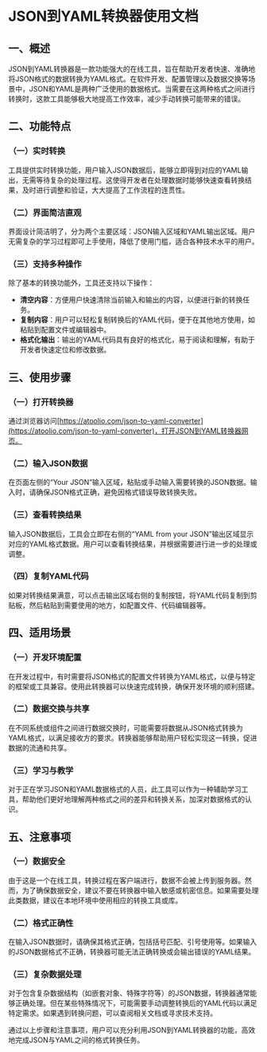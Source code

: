 # JSON到YAML转换器使用文档

## 一、概述
JSON到YAML转换器是一款功能强大的在线工具，旨在帮助开发者快速、准确地将JSON格式的数据转换为YAML格式。在软件开发、配置管理以及数据交换等场景中，JSON和YAML是两种广泛使用的数据格式。当需要在这两种格式之间进行转换时，这款工具能够极大地提高工作效率，减少手动转换可能带来的错误。

## 二、功能特点

### （一）实时转换
工具提供实时转换功能，用户输入JSON数据后，能够立即得到对应的YAML输出，无需等待复杂的处理过程。这使得开发者在处理数据时能够快速查看转换结果，及时进行调整和验证，大大提高了工作流程的连贯性。

### （二）界面简洁直观
界面设计简洁明了，分为两个主要区域：JSON输入区域和YAML输出区域。用户无需复杂的学习过程即可上手使用，降低了使用门槛，适合各种技术水平的用户。

### （三）支持多种操作
除了基本的转换功能外，工具还支持以下操作：

- **清空内容**：方便用户快速清除当前输入和输出的内容，以便进行新的转换任务。
- **复制内容**：用户可以轻松复制转换后的YAML代码，便于在其他地方使用，如粘贴到配置文件或编辑器中。
- **格式化输出**：输出的YAML代码具有良好的格式化，易于阅读和理解，有助于开发者快速定位和修改数据。

## 三、使用步骤

### （一）打开转换器
通过浏览器访问[https://atoolio.com/json-to-yaml-converter](https://atoolio.com/json-to-yaml-converter)，打开JSON到YAML转换器网页。

### （二）输入JSON数据
在页面左侧的“Your JSON”输入区域，粘贴或手动输入需要转换的JSON数据。输入时，请确保JSON格式正确，避免因格式错误导致转换失败。

### （三）查看转换结果
输入JSON数据后，工具会立即在右侧的“YAML from your JSON”输出区域显示对应的YAML格式数据。用户可以查看转换结果，并根据需要进行进一步的处理或调整。

### （四）复制YAML代码
如果对转换结果满意，可以点击输出区域右侧的复制按钮，将YAML代码复制到剪贴板，然后粘贴到需要使用的地方，如配置文件、代码编辑器等。

## 四、适用场景

### （一）开发环境配置
在开发过程中，有时需要将JSON格式的配置文件转换为YAML格式，以便与特定的框架或工具兼容。使用此转换器可以快速完成转换，确保开发环境的顺利搭建。

### （二）数据交换与共享
在不同系统或组件之间进行数据交换时，可能需要将数据从JSON格式转换为YAML格式，以满足接收方的要求。转换器能够帮助用户轻松实现这一转换，促进数据的流通和共享。

### （三）学习与教学
对于正在学习JSON和YAML数据格式的人员，此工具可以作为一种辅助学习工具，帮助他们更好地理解两种格式之间的差异和转换关系，加深对数据格式的认识。

## 五、注意事项

### （一）数据安全
由于这是一个在线工具，转换过程在客户端进行，数据不会被上传到服务器。然而，为了确保数据安全，建议不要在转换器中输入敏感或机密信息。如果需要处理此类数据，建议在本地环境中使用相应的转换工具或库。

### （二）格式正确性
在输入JSON数据时，请确保其格式正确，包括括号匹配、引号使用等。如果输入的JSON数据格式不正确，转换器可能无法正确转换或会输出错误的YAML结果。

### （三）复杂数据处理
对于包含复杂数据结构（如嵌套对象、特殊字符等）的JSON数据，转换器通常能够正确处理。但在某些特殊情况下，可能需要手动调整转换后的YAML代码以满足特定需求。如果遇到转换问题，可以查阅相关文档或寻求技术支持。

通过以上步骤和注意事项，用户可以充分利用JSON到YAML转换器的功能，高效地完成JSON与YAML之间的格式转换任务。